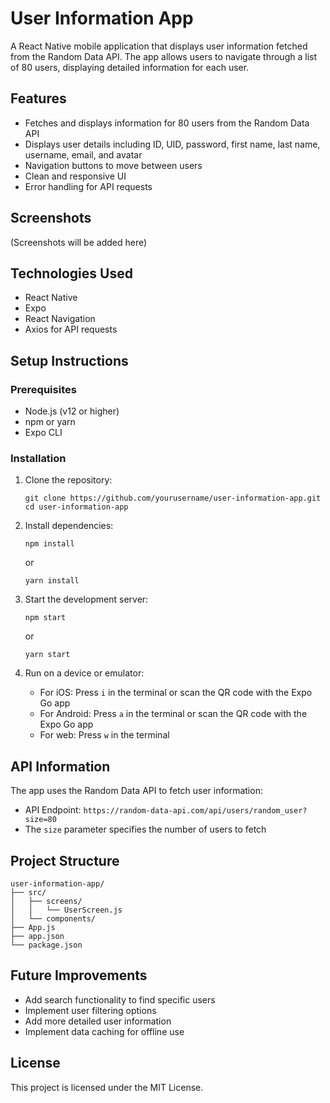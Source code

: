 # User Information App

A React Native mobile application that displays user information fetched from the Random Data API. The app allows users to navigate through a list of 80 users, displaying detailed information for each user.

## Features

- Fetches and displays information for 80 users from the Random Data API
- Displays user details including ID, UID, password, first name, last name, username, email, and avatar
- Navigation buttons to move between users
- Clean and responsive UI
- Error handling for API requests

## Screenshots

(Screenshots will be added here)

## Technologies Used

- React Native
- Expo
- React Navigation
- Axios for API requests

## Setup Instructions

### Prerequisites

- Node.js (v12 or higher)
- npm or yarn
- Expo CLI

### Installation

1. Clone the repository:
   ```
   git clone https://github.com/yourusername/user-information-app.git
   cd user-information-app
   ```

2. Install dependencies:
   ```
   npm install
   ```
   or
   ```
   yarn install
   ```

3. Start the development server:
   ```
   npm start
   ```
   or
   ```
   yarn start
   ```

4. Run on a device or emulator:
   - For iOS: Press `i` in the terminal or scan the QR code with the Expo Go app
   - For Android: Press `a` in the terminal or scan the QR code with the Expo Go app
   - For web: Press `w` in the terminal

## API Information

The app uses the Random Data API to fetch user information:
- API Endpoint: `https://random-data-api.com/api/users/random_user?size=80`
- The `size` parameter specifies the number of users to fetch

## Project Structure

```
user-information-app/
├── src/
│   ├── screens/
│   │   └── UserScreen.js
│   └── components/
├── App.js
├── app.json
└── package.json
```

## Future Improvements

- Add search functionality to find specific users
- Implement user filtering options
- Add more detailed user information
- Implement data caching for offline use

## License

This project is licensed under the MIT License. 
